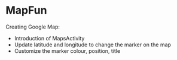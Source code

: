 # MapFun
Creating Google Map:
- Introduction of MapsActivity
- Update latitude and longitude to change the marker on the map
- Customize the marker colour, position, title
